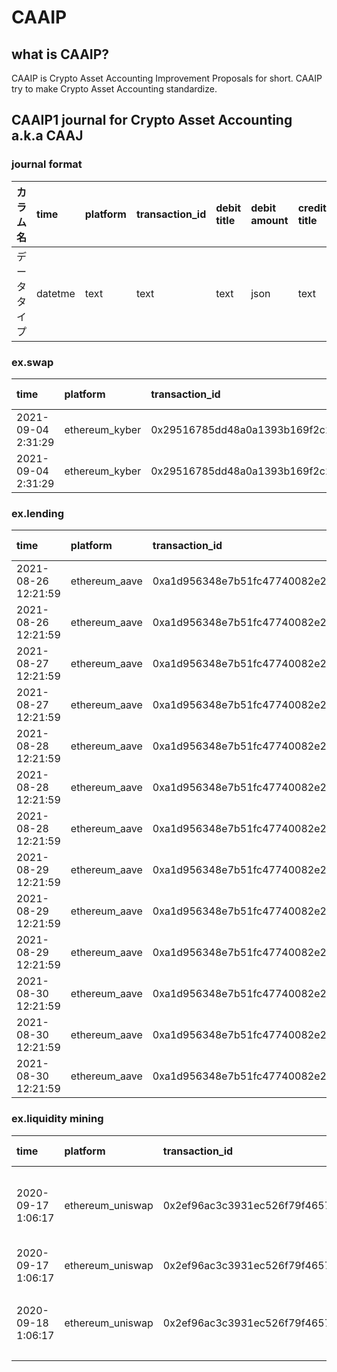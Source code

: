 # CAAIP
## what is CAAIP?

CAAIP is Crypto Asset Accounting Improvement Proposals for short.
CAAIP try to make Crypto Asset Accounting standardize.



## CAAIP1 journal for Crypto Asset Accounting a.k.a CAAJ

### journal format

|カラム名|time|platform|transaction_id|debit title|debit amount|credit title|credit amount|comment|
|:----|:----|:----|:----|:----|:----|:----|:----|:----|
|データタイプ|datetme|text|text|text|json|text|json|text|

### ex.swap


|time|platform|transaction_id|debit title|debit amount|credit title|credit amount|comment|
|:----|:----|:----|:----|:----|:----|:----|:----|
|2021-09-04 2:31:29|ethereum_kyber|0x29516785dd48a0a1393b169f2c2440985285ee1d8c7c456f03d44b73d0e6db03|SPOT|{0xb4efd85c19999d84251304bda99e90b92300bd93:105.80922530000567705}|SPOT|{0xdac17f958d2ee523a2206206994597c13d831ec7:2250}|105.80922530000567705RPL購入 2250USDT売却|
|2021-09-04 2:31:29|ethereum_kyber|0x29516785dd48a0a1393b169f2c2440985285ee1d8c7c456f03d44b73d0e6db03|FEE|{ETH:0.00001}|SPOT|{ETH:0.00001}|0.00001ETH手数料支払|

### ex.lending


|time|platform|transaction_id|debit title|debit amount|credit title|credit amount|comment|
|:----|:----|:----|:----|:----|:----|:----|:----|
|2021-08-26 12:21:59|ethereum_aave|0xa1d956348e7b51fc47740082e2711e59ee152b7af0787455e99f3cd684b57264|CREDIT|{0xdac17f958d2ee523a2206206994597c13d831ec7:50000}|SPOT|{0xdac17f958d2ee523a2206206994597c13d831ec7:50000}|50000USDT貸出|
|2021-08-26 12:21:59|ethereum_aave|0xa1d956348e7b51fc47740082e2711e59ee152b7af0787455e99f3cd684b57264|FEE|{ETH:0.00001}|SPOT|{ETH:0.00001}|0.00001ETH手数料支払|
|2021-08-27 12:21:59|ethereum_aave|0xa1d956348e7b51fc47740082e2711e59ee152b7af0787455e99f3cd684b57265|SPOT|{0xa0b86991c6218b36c1d19d4a2e9eb0ce3606eb48:30000}|DEBT|{0xa0b86991c6218b36c1d19d4a2e9eb0ce3606eb48:30000}|30000USDC借入|
|2021-08-27 12:21:59|ethereum_aave|0xa1d956348e7b51fc47740082e2711e59ee152b7af0787455e99f3cd684b57265|FEE|{ETH:0.00001}|SPOT|{ETH:0.00001}|0.00001ETH手数料支払|
|2021-08-28 12:21:59|ethereum_aave|0xa1d956348e7b51fc47740082e2711e59ee152b7af0787455e99f3cd684b57266|DEBT|{0xa0b86991c6218b36c1d19d4a2e9eb0ce3606eb48:15000}|SPOT|{0xa0b86991c6218b36c1d19d4a2e9eb0ce3606eb48:15000}|15000USDC返済|
|2021-08-28 12:21:59|ethereum_aave|0xa1d956348e7b51fc47740082e2711e59ee152b7af0787455e99f3cd684b57266|INTEREST|{0xa0b86991c6218b36c1d19d4a2e9eb0ce3606eb48:100}|SPOT|{0xa0b86991c6218b36c1d19d4a2e9eb0ce3606eb48:100}|100USDC支払利息|
|2021-08-28 12:21:59|ethereum_aave|0xa1d956348e7b51fc47740082e2711e59ee152b7af0787455e99f3cd684b57266|FEE|{ETH:0.00001}|SPOT|{ETH:0.00001}|0.00001ETH手数料支払|
|2021-08-29 12:21:59|ethereum_aave|0xa1d956348e7b51fc47740082e2711e59ee152b7af0787455e99f3cd684b57267|DEBT|{0xa0b86991c6218b36c1d19d4a2e9eb0ce3606eb48:15000}|SPOT|{0xa0b86991c6218b36c1d19d4a2e9eb0ce3606eb48:15000}|15000USDC返済|
|2021-08-29 12:21:59|ethereum_aave|0xa1d956348e7b51fc47740082e2711e59ee152b7af0787455e99f3cd684b57267|INTEREST|{0xa0b86991c6218b36c1d19d4a2e9eb0ce3606eb48:50}|SPOT|{0xa0b86991c6218b36c1d19d4a2e9eb0ce3606eb48:50}|50USDC支払利息|
|2021-08-29 12:21:59|ethereum_aave|0xa1d956348e7b51fc47740082e2711e59ee152b7af0787455e99f3cd684b57267|FEE|{ETH:0.00001}|SPOT|{ETH:0.00001}|0.00001ETH手数料支払|
|2021-08-30 12:21:59|ethereum_aave|0xa1d956348e7b51fc47740082e2711e59ee152b7af0787455e99f3cd684b57268|SPOT|{0xdac17f958d2ee523a2206206994597c13d831ec7:50000}|CREDIT|{0xdac17f958d2ee523a2206206994597c13d831ec7:50000}|50000USDT引出|
|2021-08-30 12:21:59|ethereum_aave|0xa1d956348e7b51fc47740082e2711e59ee152b7af0787455e99f3cd684b57268|SPOT|{0xdac17f958d2ee523a2206206994597c13d831ec7:100}|INTEREST|{0xdac17f958d2ee523a2206206994597c13d831ec7:100}|100USDC受取利息|
|2021-08-30 12:21:59|ethereum_aave|0xa1d956348e7b51fc47740082e2711e59ee152b7af0787455e99f3cd684b57268|FEE|{ETH:0.00001}|SPOT|{ETH:0.00001}|0.00001ETH手数料支払|


### ex.liquidity mining

|time|platform|transaction_id|debit title|debit amount|credit title|credit amount|comment|
|:----|:----|:----|:----|:----|:----|:----|:----|
|2020-09-17 1:06:17|ethereum_uniswap|0x2ef96ac3c3931ec526f79f46574ea47f4689a66f27baba70e63bb0eb4f903075|CREDIT|{0xb4e16d0168e52d35cacd2c6185b44281ec28c9dc:0.000739829576124201}|SPOT|{0xa0b86991c6218b36c1d19d4a2e9eb0ce3606eb48:17800, 0xc02aaa39b223fe8d0a0e5c4f27ead9083c756cc2:46.868998574472280671}|17800USDCと46.868998574472280671ETHで流動性供給 0.000739829576124201UNI-V2取得|
|2020-09-17 1:06:17|ethereum_uniswap|0x2ef96ac3c3931ec526f79f46574ea47f4689a66f27baba70e63bb0eb4f903075|FEE|{ETH:0.00001}|SPOT|{ETH:0.00001}|0.00001ETH手数料支払|
|2020-09-18 1:06:17|ethereum_uniswap|0x2ef96ac3c3931ec526f79f46574ea47f4689a66f27baba70e63bb0eb4f903076|SPOT|{0xa0b86991c6218b36c1d19d4a2e9eb0ce3606eb48:9633.838015911801956111, 0xc02aaa39b223fe8d0a0e5c4f27ead9083c756cc2:24.34042978925406673407}|CREDIT|{0xb4e16d0168e52d35cacd2c6185b44281ec28c9dc:0.0004}|0.0004UNI-V2流動性供給解除 9633.838015911801956111USDCと24.34042978925406673407ETH引出|2020-09-18 1:06:17|ethereum_uniswap|0x2ef96ac3c3931ec526f79f46574ea47f4689a66f27baba70e63bb0eb4f903076|SPOT|{0xa0b86991c6218b36c1d19d4a2e9eb0ce3606eb48:8196.161984088198043889, 0xc02aaa39b223fe8d0a0e5c4f27ead9083c756cc2:21.02856878521821393693}|CREDIT|{0xb4e16d0168e52d35cacd2c6185b44281ec28c9dc:0.000339829576124201}|0.000339829576124201UNI-V2流動性供給解除 8196.161984088198043889USDCと21.02856878521821393693ETH引出|2020-09-18 1:06:17|ethereum_uniswap|0x2ef96ac3c3931ec526f79f46574ea47f4689a66f27baba70e63bb0eb4f903076|FEE|{ETH:0.00001}|SPOT|{ETH:0.00001}|0.00001ETH手数料支払|



